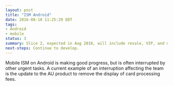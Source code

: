 ```yaml
---
layout: post
title: "ISM Android"
date: 2016-08-10 11:25:29 EDT
tags:
- Android
- mobile
status: 3
summary: Slice 2, expected in Aug 2016, will include resale, VIP, and multiple ticket type support. With this release Android will support 32% of events on ISM.
next-steps: Continue to develop.
---
```


Mobile ISM on Android is making good progress, but is often interrupted by other urgent tasks. A current example of an interruption affecting the team is the update to the AU product to remove the display of card processing fees.
